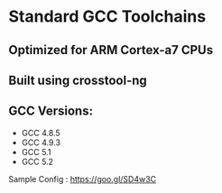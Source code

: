 Standard GCC Toolchains
=======================

Optimized for ARM Cortex-a7 CPUs
--------------------------------

Built using crosstool-ng
------------------------

GCC Versions:
--------------------
* GCC 4.8.5
* GCC 4.9.3
* GCC 5.1
* GCC 5.2

Sample Config : https://goo.gl/SD4w3C
